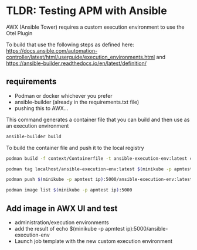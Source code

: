 # TLDR: Testing APM with Ansible
AWX (Ansible Tower) requires a custom execution environment to use the Otel Plugin

To build that use the following steps as defined here: https://docs.ansible.com/automation-controller/latest/html/userguide/execution_environments.html and https://ansible-builder.readthedocs.io/en/latest/definition/

## requirements
* Podman or docker whichever you prefer
* ansible-builder (already in the requirements.txt file)
* pushing this to AWX...

This command generates a container file that you can build and then use as an execution environment
```bash
ansible-builder build
```

To build the container file and push it to the local registry
```bash
podman build -f context/Containerfile -t ansible-execution-env:latest context

podman tag localhost/ansible-execution-env:latest $(minikube -p apmtest ip):5000/ansible-execution-env:latest

podman push $(minikube -p apmtest ip):5000/ansible-execution-env:latest --tls-verify=false

podman image list $(minikube -p apmtest ip):5000
```

## Add image in AWX UI and test
* administration/execution environments
* add the result of echo $(minikube -p apmtest ip):5000/ansible-execution-env
* Launch job template with the new custom execution environment